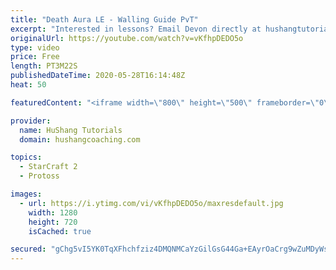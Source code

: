 ```yaml
---
title: "Death Aura LE - Walling Guide PvT"
excerpt: "Interested in lessons? Email Devon directly at hushangtutorials@outlook.com ------------------------------------------------------------------------------------------------------- Want to support HuShang Tutorials directly? Patreon is a website where you can contribute a monthly donation that will help"
originalUrl: https://youtube.com/watch?v=vKfhpDEDO5o
type: video
price: Free
length: PT3M22S
publishedDateTime: 2020-05-28T16:14:48Z
heat: 50

featuredContent: "<iframe width=\"800\" height=\"500\" frameborder=\"0\" src=\"https://www.youtube.com/embed/vKfhpDEDO5o\" allow=\"accelerometer; autoplay; encrypted-media; gyroscope; picture-in-picture\" allowfullscreen></iframe>"

provider:
  name: HuShang Tutorials
  domain: hushangcoaching.com

topics:
  - StarCraft 2
  - Protoss

images:
  - url: https://i.ytimg.com/vi/vKfhpDEDO5o/maxresdefault.jpg
    width: 1280
    height: 720
    isCached: true

secured: "gChg5vI5YK0TqXFhchfziz4DMQNMCaYzGilGsG44Ga+EAyrOaCrg9wZuMDyWs9igK4RcPyNKzGR1GYhknJ6FohXD4e+vT0t1gqmT2hzNl9QagynlCFHHoU4JLiKGd5D16muUtQezL9bV9ipWuzhOAcpE9VnQcMUzeMqwawnW5/mQkJcJJ44/infhoNd3iXmJrG6FTePRzukp8qf+FW9z8j9Bvwcs4WZbhslsTItqbYaXTH6Gj9Bfdvzh8vN5adHGsQx+M5ABJxVvomYcOfv4bEsAScKrQcE/FEROLigQfg9mu46Nnt6iaFCrhrzQE6fUA/ryVftw1GEjfnRxsfn2wno74EO02FIu1txdmrdNzV6ExQ91SN4+rfuN00hTpKS8bITGNSEq0mMNnG0ylvhRGcyJgI8OTpOsJzZOQ/FTiv4=;Bl720qMDVmZCQW4eNwWeyw=="
---
```


